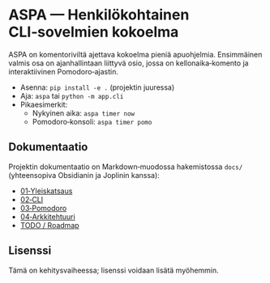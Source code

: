 ASPA — Henkilökohtainen CLI‑sovelmien kokoelma
================================================

ASPA on komentoriviltä ajettava kokoelma pieniä apuohjelmia. Ensimmäinen valmis osa on ajanhallintaan liittyvä osio, jossa on kellonaika‑komento ja interaktiivinen Pomodoro‑ajastin.

- Asenna: `pip install -e .` (projektin juuressa)
- Aja: `aspa` tai `python -m app.cli`
- Pikaesimerkit:
  - Nykyinen aika: `aspa timer now`
  - Pomodoro‑konsoli: `aspa timer pomo`

Dokumentaatio
-------------
Projektin dokumentaatio on Markdown‑muodossa hakemistossa `docs/` (yhteensopiva Obsidianin ja Joplinin kanssa):

- [01‑Yleiskatsaus](docs/01-Yleiskatsaus.md)
- [02‑CLI](docs/02-CLI.md)
- [03‑Pomodoro](docs/03-Pomodoro.md)
- [04‑Arkkitehtuuri](docs/04-Arkkitehtuuri.md)
- [TODO / Roadmap](docs/TODO.md)

Lisenssi
--------
Tämä on kehitysvaiheessa; lisenssi voidaan lisätä myöhemmin.
